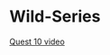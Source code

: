 # Wild-Series

[Quest 10 video](https://drive.google.com/file/d/1x9cYGF4ifJ6lPeX8EXVwSla3xl_ce7DC/view) 
